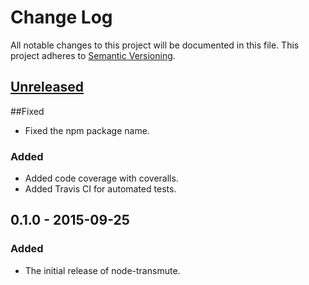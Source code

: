 # Change Log
All notable changes to this project will be documented in this file.
This project adheres to [Semantic Versioning](http://semver.org/).

## [Unreleased][unreleased]
##Fixed
- Fixed the npm package name.

### Added
- Added code coverage with coveralls.
- Added Travis CI for automated tests.

## 0.1.0 - 2015-09-25
### Added
- The initial release of node-transmute.

[unreleased]: https://github.com/paaxonia/node-transmute/compare/0.1.0...HEAD

